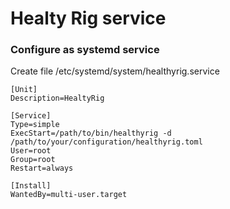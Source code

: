 # Healty Rig service

### Configure as systemd service

Create file /etc/systemd/system/healthyrig.service
```
[Unit]
Description=HealtyRig

[Service]
Type=simple
ExecStart=/path/to/bin/healthyrig -d /path/to/your/configuration/healthyrig.toml
User=root
Group=root
Restart=always

[Install]
WantedBy=multi-user.target
```
